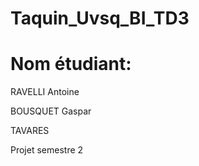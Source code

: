 # Taquin_Uvsq_BI_TD3

# Nom étudiant:

RAVELLI Antoine

BOUSQUET Gaspar

TAVARES

Projet semestre 2
